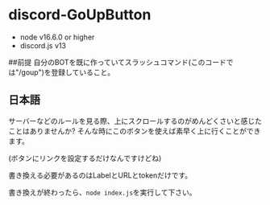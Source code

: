 # discord-GoUpButton

* node v16.6.0 or higher
* discord.js v13




##前提
自分のBOTを既に作っていてスラッシュコマンド(このコードでは"/goup")を登録していること。



## 日本語
サーバーなどのルールを見る際、上にスクロールするのがめんどくさいと感じたことはありませんか? そんな時にこのボタンを使えば素早く上に行くことができます。

(ボタンにリンクを設定するだけなんですけどね)

書き換える必要があるのはLabelとURLとtokenだけです。

書き換えが終わったら、`node index.js`を実行して下さい。
